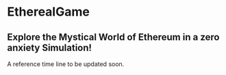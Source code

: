 # EtherealGame
Explore the Mystical World of Ethereum in a zero anxiety Simulation!
---
A reference time line to be updated soon.
